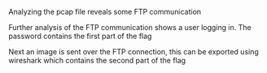Analyzing the pcap file reveals some FTP communication

Further analysis of the FTP communication shows a user logging in. The password contains the first part of the flag

Next an image is sent over the FTP connection, this can be exported using wireshark which contains the second part of the flag

